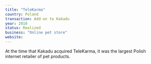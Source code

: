 ```yaml
---
title: "TeleKarma"
country: Poland
transaction: Add-on to Kakadu
year: 2010
status: Realized
business: "Online pet store"
website: 
---
```


At the time that Kakadu acquired TeleKarma, it was the largest Polish internet retailer of pet products.

